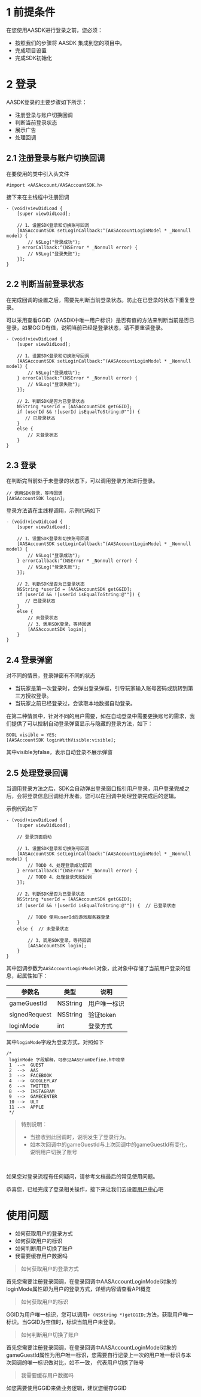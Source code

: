 # 1 前提条件
在您使用AASDK进行登录之前，您必须：

- 按照我们的步骤将 AASDK 集成到您的项目中。
- 完成项目设置
- 完成SDK初始化


# 2 登录

AASDK登录的主要步骤如下所示：

- 注册登录与账户切换回调
- 判断当前登录状态
- 展示广告
- 处理回调

## 2.1 注册登录与账户切换回调

在要使用的类中引入头文件

```
#import <AASAccount/AASAccountSDK.h>
```

接下来在主线程中注册回调

```
- (void)viewDidLoad {
    [super viewDidLoad];
    
    // 1、设置SDK登录和切换账号回调
    [AASAccountSDK setLoginCallback:^(AASAccountLoginModel * _Nonnull model) {
        // NSLog("登录成功");
    } errorCallback:^(NSError * _Nonnull error) {
        // NSLog("登录失败");
    }];
}
```

## 2.2 判断当前登录状态

在完成回调的设置之后，需要先判断当前登录状态。防止在已登录的状态下重复登录。

可以采用查看GGID（AASDK中唯一用户标识）是否有值的方法来判断当前是否已登录，如果GGID有值，说明当前已经是登录状态，请不要重读登录。

```
- (void)viewDidLoad {
    [super viewDidLoad];
    
    // 1、设置SDK登录和切换账号回调
    [AASAccountSDK setLoginCallback:^(AASAccountLoginModel * _Nonnull model) {
        // NSLog("登录成功");
    } errorCallback:^(NSError * _Nonnull error) {
        // NSLog("登录失败");
    }];
    
    // 2、判断SDK是否为已登录状态
    NSString *userId = [AASAccountSDK getGGID];
    if (userId && ![userId isEqualToString:@""]) {  
       // 已登录状态
    }
    else {  
    	// 未登录状态
    }
}
```

## 2.3 登录

在判断完当前处于未登录的状态下，可以调用登录方法进行登录。

```
// 调用SDK登录，等待回调
[AASAccountSDK login];
```

登录方法请在主线程调用，示例代码如下

```
- (void)viewDidLoad {
    [super viewDidLoad];
    
    // 1、设置SDK登录和切换账号回调
    [AASAccountSDK setLoginCallback:^(AASAccountLoginModel * _Nonnull model) {
        // NSLog("登录成功");
    } errorCallback:^(NSError * _Nonnull error) {
        // NSLog("登录失败");
    }];
    
    // 2、判断SDK是否为已登录状态
    NSString *userId = [AASAccountSDK getGGID];
    if (userId && ![userId isEqualToString:@""]) {  
       // 已登录状态
    }
    else {  
    	// 未登录状态
    	// 3、调用SDK登录，等待回调
		[AASAccountSDK login];
    }
}
```

## 2.4 登录弹窗

对不同的情景，登录弹窗有不同的状态

- 当玩家是第一次登录时，会弹出登录弹框，引导玩家输入账号密码或跳转到第三方授权登录。
- 当玩家之前已经登录过，会读取本地数据自动登录。

在第二种情景中，针对不同的用户需要，如在自动登录中需要更换账号的需求，我们提供了可以控制自动登录弹窗显示与隐藏的登录方法，如下：

```
BOOL visible = YES;
[AASAccountSDK loginWithVisible:visible];
```

其中visible为false，表示自动登录不展示弹窗

## 2.5 处理登录回调

当调用登录方法之后，SDK会自动弹出登录窗口指引用户登录，用户登录完成之后，会将登录信息回调给开发者。您可以在回调中处理登录完成后的逻辑。

示例代码如下

```
- (void)viewDidLoad {
    [super viewDidLoad];
    
    // 登录页面启动
    
    // 1、设置SDK登录和切换账号回调
    [AASAccountSDK setLoginCallback:^(AASAccountLoginModel * _Nonnull model) {
        // TODD 4、处理登录成功回调
    } errorCallback:^(NSError * _Nonnull error) {
        // TODD 4、处理登录失败回调
    }];
    
    // 2、判断SDK是否为已登录状态
    NSString *userId = [AASAccountSDK getGGID];
    if (userId && ![userId isEqualToString:@""]) {  // 已登录状态
        
        // TODO 使用userId向游戏服务器登录
    }
    else {  // 未登录状态
        
        // 3、调用SDK登录，等待回调
        [AASAccountSDK login];
    }
}
```

其中回调参数为`AASAccountLoginModel`对象，此对象中存储了当前用户登录的信息，起属性如下：

| 参数名 | 类型 | 说明 |
| ---- | ---- | ---- |
| gameGuestId | NSString | 用户唯一标识 |
| signedRequest | NSString | 验证token |
| loginMode | int | 登录方式 |

其中`loginMode`字段为登录方式，对照如下

```
/*
 loginMode 字段解释，可参见AASEnumDefine.h中枚举
 1  -->  GUEST
 2  -->  AAS
 3  -->  FACEBOOK
 4  -->  GOOGLEPLAY
 6  -->  TWITTER
 8  -->  INSTAGRAM
 9  -->  GAMECENTER
 10 -->  ULT
 11 -->  APPLE
 */
```

> 特别说明：
> - 当接收到此回调时，说明发生了登录行为。
> - 如本次回调中的gameGuestId与上次回调中的gameGuestId有变化，说明用户切换了账号


</br>

如果您对登录流程有任何疑问，请参考文档最后的常见使用问题。

恭喜您，已经完成了登录相关操作，接下来让我们去设置[用户中心](/aasdk/ios/ios_usercenter.md)吧

# 使用问题

- 如何获取用户的登录方式
- 如何获取用户的标识
- 如何判断用户切换了账户
- 我需要缓存用户数据吗

> <span id="login_fap_1">如何获取用户的登录方式</span>

首先您需要注册登录回调，在登录回调中AASAccountLoginModel对象的loginMode属性即为用户的登录方式，详细内容请查看API概览

> <span id="login_fap_2">如何获取用户的标识</span>

GGID为用户唯一标识，您可以调用`+ (NSString *)getGGID;`方法，获取用户唯一标识。当GGID为空值时，标识当前用户未登录。

> <span id="login_fap_3">如何判断用户切换了账户</span>

首先您需要注册登录回调，在登录回调中AASAccountLoginModel对象的gameGuestId属性为用户唯一标识，您需要自行记录上一次的用户唯一标识与本次回调的唯一标识做对比，如不一致， 代表用户切换了账号

> <span id="login_fap_4">我需要缓存用户数据吗</span>

如您需要使用GGID来做业务逻辑，建议您缓存GGID